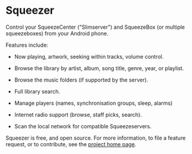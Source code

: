 Squeezer
========

Control your SqueezeCenter ("Slimserver") and SqueezeBox (or multiple squeezeboxes)
from your Android phone.

Features include:

*   Now playing, artwork, seeking within tracks, volume control.

*   Browse the library by artist, album, song title, genre, year, or playlist.

*   Browse the music folders (if supported by the server).

*   Full library search.

*   Manage players (names, synchronisation groups, sleep, alarms)

*   Internet radio support (browse, staff picks, search).

*   Scan the local network for compatible Squeezeservers.

Squeezer is free, and open source.  For more information, to file a feature request,
or to contribute, see the
[project home page](https://nikclayton.github.io/android-squeezer/).